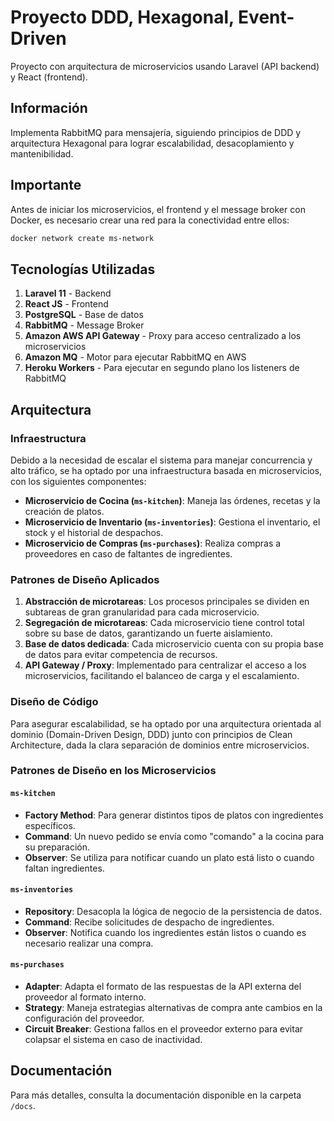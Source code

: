 
# Proyecto DDD, Hexagonal, Event-Driven
Proyecto con arquitectura de microservicios usando Laravel (API backend) y React (frontend). 

## Información
Implementa RabbitMQ para mensajería, siguiendo principios de DDD y arquitectura Hexagonal para lograr escalabilidad, desacoplamiento y mantenibilidad.

## Importante
Antes de iniciar los microservicios, el frontend y el message broker con Docker, es necesario crear una red para la conectividad entre ellos:

```bash
docker network create ms-network
```

## Tecnologías Utilizadas
1. **Laravel 11** - Backend
2. **React JS** - Frontend
3. **PostgreSQL** - Base de datos
4. **RabbitMQ** - Message Broker
5. **Amazon AWS API Gateway** - Proxy para acceso centralizado a los microservicios
6. **Amazon MQ** - Motor para ejecutar RabbitMQ en AWS
7. **Heroku Workers** - Para ejecutar en segundo plano los listeners de RabbitMQ

## Arquitectura

### Infraestructura
Debido a la necesidad de escalar el sistema para manejar concurrencia y alto tráfico, se ha optado por una infraestructura basada en microservicios, con los siguientes componentes:

- **Microservicio de Cocina (`ms-kitchen`)**: Maneja las órdenes, recetas y la creación de platos.
- **Microservicio de Inventario (`ms-inventories`)**: Gestiona el inventario, el stock y el historial de despachos.
- **Microservicio de Compras (`ms-purchases`)**: Realiza compras a proveedores en caso de faltantes de ingredientes.

### Patrones de Diseño Aplicados
1. **Abstracción de microtareas**: Los procesos principales se dividen en subtareas de gran granularidad para cada microservicio.
2. **Segregación de microtareas**: Cada microservicio tiene control total sobre su base de datos, garantizando un fuerte aislamiento.
3. **Base de datos dedicada**: Cada microservicio cuenta con su propia base de datos para evitar competencia de recursos.
4. **API Gateway / Proxy**: Implementado para centralizar el acceso a los microservicios, facilitando el balanceo de carga y el escalamiento.

### Diseño de Código
Para asegurar escalabilidad, se ha optado por una arquitectura orientada al dominio (Domain-Driven Design, DDD) junto con principios de Clean Architecture, dada la clara separación de dominios entre microservicios.

### Patrones de Diseño en los Microservicios

#### `ms-kitchen`
- **Factory Method**: Para generar distintos tipos de platos con ingredientes específicos.
- **Command**: Un nuevo pedido se envía como "comando" a la cocina para su preparación.
- **Observer**: Se utiliza para notificar cuando un plato está listo o cuando faltan ingredientes.

#### `ms-inventories`
- **Repository**: Desacopla la lógica de negocio de la persistencia de datos.
- **Command**: Recibe solicitudes de despacho de ingredientes.
- **Observer**: Notifica cuando los ingredientes están listos o cuando es necesario realizar una compra.

#### `ms-purchases`
- **Adapter**: Adapta el formato de las respuestas de la API externa del proveedor al formato interno.
- **Strategy**: Maneja estrategias alternativas de compra ante cambios en la configuración del proveedor.
- **Circuit Breaker**: Gestiona fallos en el proveedor externo para evitar colapsar el sistema en caso de inactividad.

## Documentación
Para más detalles, consulta la documentación disponible en la carpeta `/docs`.
